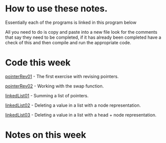 # How to use these notes.

Essentially each of the programs is linked in this program below

All you need to do is copy and paste into a new file look for the comments that say they need to be completed, if it has already been completed have a check of this and then compile and run the appropriate code.

# Code this week


[pointerRev01](pointerRev01.c/) - The first exercise with revising pointers.

[pointerRev02](pointerRev02.c/) - Working with the swap function.

[linkedList01](linkedList01.c/) - Summing a list of pointers.

[linkedList02](linkedList02.c/) - Deleting a value in a list with a node representation.

[linkedList03](linkedList03.c/) - Deleting a value in a list with a head + node representation.

# Notes on this week